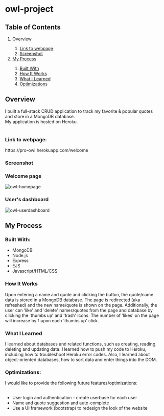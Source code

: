 # owl-project
<h2>Table of Contents</h2>
<ol>
  <li><a href="#overview">Overview</a></li>
    <ol>
      <li><a href="#link">Link to webpage</a></li>
      <li><a href="#screenshot">Screenshot</a></li>
    </ol>
  <li><a href="#process">My Process</a></li>
    <ol>
      <li><a href="#builtWith">Built With</a></li>
      <li><a href="#howItWorks">How It Works</a></li>
      <li><a href="#whatILearned">What I Learned</a></li>
      <li><a href="#optimizations">Optimizations</a></li>
    </ol>
</ol>

<h2 id="overview">Overview</h2>
I built a full-stack CRUD application to track my favorite & popular quotes and store in a MongoDB database. <br>
My application is hosted on Heroku.
<br><br>
<h3 id="link">Link to webpage:</h3>
<p>https://pro-owl.herokuapp.com/welcome</p>

<h3 id="screenshot">Screenshot</h3> 

<h3>Welcome page</h3>

![owl-homepage](https://user-images.githubusercontent.com/99220339/180356304-e9b71b23-593b-441f-9fe0-8cfa2dbf38c7.png)

<h3>User's dashboard</h3>

![owl-userdashboard](https://user-images.githubusercontent.com/99220339/180356265-fe2c4c97-54d9-4a7b-9790-29391caaf165.png)

<h2 id="process">My Process</h2>
<h3 id="builtWith">Built With:</h3>
<ul>
  <li>MongoDB</li>
  <li>Node.js</li>
  <li>Express</li>
  <li>EJS</li>
  <li>Javascript/HTML/CSS</li>
</ul>

<h3 id="howItWorks">How It Works</h3>
Upon entering a name and quote and clicking the button, the quote/name data is stored in a MongoDB database.
The page is redirected (aka refreshed) and the new name/quote is shown on the page. 
Additionally, the user can 'like' and 'delete' names/quotes from the page and database by clicking the 'thumbs up' and 'trash' icons. 
The number of 'likes' on the page will increase by 1 upon each 'thumbs up' click. 

<h3 id="whatILearned">What I Learned</h3> 
I learned about databases and related functions, such as creating, reading, deleting and updating data. 
I learned how to push my code to Heroku, including how to troubleshoot Heroku error codes.
Also, I learned about object-oriented databases, how to sort data and enter things into the DOM. 

<h3 id="optimizations">Optimizations:</h3>
I would like to provide the following future features/optimizations:
<br><br>
<ul>
  <li>User login and authentication - create userbase for each user</li>
  <li>Name and quote suggestion and auto-complete</li>
  <li>Use a UI framework (bootstrap) to redesign the look of the website</li>
</ul>
